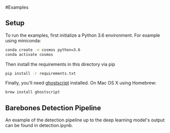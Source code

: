 #Examples

## Setup

To run the examples, first initialize a Python 3.6 environment. For example using miniconda:

```bash
conda create -n cosmos python=3.6
conda activate cosmos
```

Then install the requirements in this directory via pip

```bash
pip install -r requirements.txt
```

Finally, you'll need [ghostscript](https://www.ghostscript.com/) installed. On Mac OS X using Homebrew:

```bash
brew install ghostscript
```

## Barebones Detection Pipeline

An example of the detection pipeline up to the deep learning model's output can be found in detection.ipynb.

